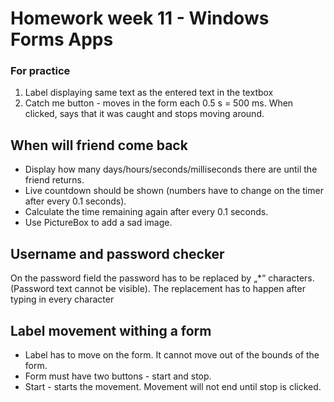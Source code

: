 # Homework week 11 - Windows Forms Apps

### For practice

1. Label displaying same text as the entered text in the textbox
2. Catch me button - moves in the form each 0.5 s = 500 ms. When clicked, says that it was caught and stops moving around.

## When will friend come back

+ Display how many days/hours/seconds/milliseconds there are until the friend returns.
+ Live countdown should be shown (numbers have to change on the timer after every 0.1 seconds).
+ Calculate the time remaining again after every 0.1 seconds.
+ Use PictureBox to add a sad image.

## Username and password checker

On the password field the password has to be replaced by „*“ characters. (Password text cannot be visible). The replacement has to happen after typing in every character

## Label movement withing a form

* Label has to move on the form. It cannot move out of the bounds of the form.
* Form must have two buttons - start and stop. 
* Start - starts the movement. Movement will not end until stop is clicked.
